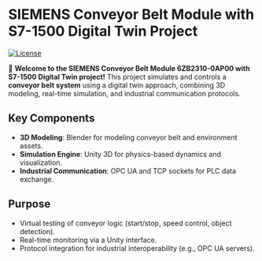 # SIEMENS Conveyor Belt Module with S7-1500 Digital Twin Project

[![License](https://img.shields.io/badge/License-Apache_2.0-blue.svg)](https://opensource.org/licenses/Apache-2.0)

🚀 **Welcome to the SIEMENS Conveyor Belt Module 6ZB2310-0AP00 with S7-1500 Digital Twin project!** This project simulates and controls a **conveyor belt system** using a digital twin approach, combining 3D modeling, real-time simulation, and industrial communication protocols.  

## Key Components  
- **3D Modeling**: Blender for modeling conveyor belt and environment assets.  
- **Simulation Engine**: Unity 3D for physics-based dynamics and visualization.  
- **Industrial Communication**: OPC UA and TCP sockets for PLC data exchange.  

## Purpose  
- Virtual testing of conveyor logic (start/stop, speed control, object detection).  
- Real-time monitoring via a Unity interface.  
- Protocol integration for industrial interoperability (e.g., OPC UA servers).  
